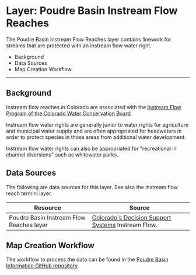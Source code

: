 # Layer: Poudre Basin Instream Flow Reaches 

The Poudre Basin Instream Flow Reaches layer contains linework for streams
that are protected with an instream flow water right.

* Background
* Data Sources
* Map Creation Workflow

---

## Background

Instream flow reaches in Colorado are associated with the
[Instream Flow Program of the Colorado Water Conservation Board](https://cwcb.colorado.gov/focus-areas/ecosystem-health/instream-flow-program).

Instream flow water rights are generally junior to water rights for agriculture and municipal water supply
and are often appropriated for headwaters in order to protect species in those areas from additional water development.

Instream flow water rights can also be appropriated for "recreational in channel diversions" such
as whitewater parks.

## Data Sources

The following are data sources for this layer.
See also the instream flow reach termini layer.

| **Resource** | **Source** |
| -- | -- |
| Poudre Basin Instream Flow Reaches layer | [Colorado's Decision Support Systems](https://www.colorado.gov/pacific/cdss/gis-data-category) Instream Flow. |

## Map Creation Workflow

The workflow to process the data can be found in the
[Poudre Basin Information GitHub repository](https://github.com/OpenWaterFoundation/owf-infomapper-poudre/tree/master/workflow/BasinEntities/Environment-InstreamFlowReaches).
